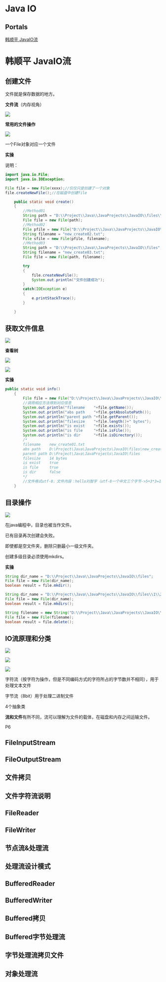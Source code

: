 # Java IO

## Portals

[韩顺平 JavaIO流](https://www.bilibili.com/video/BV15B4y1u7Rn)

# 韩顺平 JavaIO流

## 创建文件 

文件就是保存数据的地方。

**文件流**（内存视角）

![](Pics/Han/io001.png)

**常用的文件操作**

![](Pics/Han/io002.png)

一个File对象对应一个文件

**实操**

说明：
```java
import java.io.File;
import java.io.IOException;

File file = new File(xxxx);//仅仅只是创建了一个对象
file.createNewFile();//在磁盘中创建file
```

```java
    public static void create()
    {
        //Method01
        String path = "D:\\Project\\Java\\JavaProjects\\JavaIO\\files\\new_create01.txt";
        File file = new File(path);
        //Method02
        File pfile = new File("D:\\Project\\Java\\JavaProjects\\JavaIO\\files");
        String filename = "new_create02.txt";
        File sfile = new File(pfile, filename);
        //Method03
        String path = "D:\\Project\\Java\\JavaProjects\\JavaIO\\files";
        String filename = "new_create03.txt";
        File file = new File(path, filename);

        try
        {
            file.createNewFile();
            System.out.println("文件创建成功");
        }
        catch(IOException e)
        {
            e.printStackTrace();
        }

    }
```

## 获取文件信息

![](Pics/Han/io003.png)

**查看树**

![](Pics/Han/io004.png)

![](Pics/Han/io005.png)

**实操**


```java
public static void info()
    {
        File file = new File("D:\\Project\\Java\\JavaProjects\\JavaIO\\files\\new_create01.txt");
        //调用相应方法得到对应信息
        System.out.println("filename    "+file.getName());
        System.out.println("abs path    "+file.getAbsolutePath());
        System.out.println("parent path "+file.getParent());
        System.out.println("filesize    "+file.length()+" bytes");
        System.out.println("is exist    "+file.exists());
        System.out.println("is file     "+file.isFile());
        System.out.println("is dir      "+file.isDirectory());
        /*
        filename    new_create01.txt
        abs path    D:\Project\Java\JavaProjects\JavaIO\files\new_create01.txt
        parent path D:\Project\Java\JavaProjects\JavaIO\files
        filesize    14 bytes
        is exist    true
        is file     true
        is dir      false
        */
        //文件格式utf-8，文件内容：hello刘智宇（utf-8一个中文三个字节->5+3*3=14）
    }
```

## 目录操作

![](Pics/Han/io006.png)

在java编程中，目录也被当作文件。

已有目录再次创建会失败。

即使都是空文件夹，删除只删最小一级文件夹。

创建多级目录必须使用mkdirs。

**实操**
```java
String dir_name = "D:\\Project\\Java\\JavaProjects\\JavaIO\\files";
File file = new File(dir_name);
boolean result = file.mkdir();

String dir_name = "D:\\Project\\Java\\JavaProjects\\JavaIO\\files\\1\\2\\3";
File file = new File(dir_name);
boolean result = file.mkdirs();

String filename = new String("D:\\Project\\Java\\JavaProjects\\JavaIO\\files\\1\\2");
File file = new File(filename);
boolean result = file.delete();
```


## IO流原理和分类

![](Pics/Han/io007.png)

![](Pics/Han/io008.png)

![](Pics/Han/io009.png)

字符流（按字符为操作，但是不同编码方式的字符所占的字节数并不相同），用于处理文本文件

字节流（8bit）用于处理二进制文件

4个抽象类

**流和文件**有所不同，流可以理解为文件的载体，在磁盘和内存之间运输文件。

P6

## FileInputStream

## FileOutputStream

## 文件拷贝

## 文件字符流说明

## FileReader

## FileWriter

## 节点流&处理流

## 处理流设计模式

## BufferedReader

## BufferedWriter

## Buffered拷贝

## Buffered字节处理流

## 字节处理流拷贝文件

## 对象处理流




